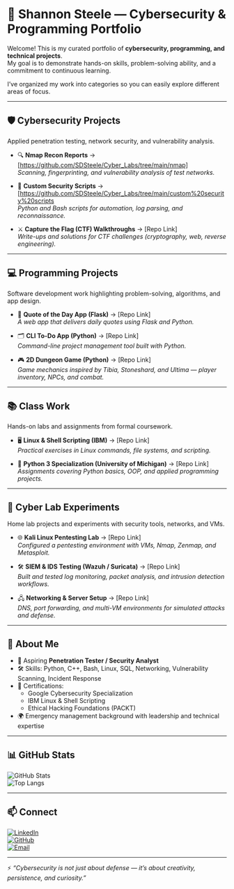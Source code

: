 # 🚀 Shannon Steele — Cybersecurity & Programming Portfolio  

Welcome! This is my curated portfolio of **cybersecurity, programming, and technical projects**.  
My goal is to demonstrate hands-on skills, problem-solving ability, and a commitment to continuous learning.  

I’ve organized my work into categories so you can easily explore different areas of focus.  

---

## 🛡️ Cybersecurity Projects  
Applied penetration testing, network security, and vulnerability analysis.  

- 🔍 **Nmap Recon Reports** → [https://github.com/SDSteele/Cyber_Labs/tree/main/nmap]  
  *Scanning, fingerprinting, and vulnerability analysis of test networks.*  

- 🧰 **Custom Security Scripts** → [https://github.com/SDSteele/Cyber_Labs/tree/main/custom%20security%20scripts  
  *Python and Bash scripts for automation, log parsing, and reconnaissance.*  

- ⚔️ **Capture the Flag (CTF) Walkthroughs** → [Repo Link]  
  *Write-ups and solutions for CTF challenges (cryptography, web, reverse engineering).*  

---

## 💻 Programming Projects  
Software development work highlighting problem-solving, algorithms, and app design.  

- 📱 **Quote of the Day App (Flask)** → [Repo Link]  
  *A web app that delivers daily quotes using Flask and Python.*  

- 🗂️ **CLI To-Do App (Python)** → [Repo Link]  
  *Command-line project management tool built with Python.*  

- 🎮 **2D Dungeon Game (Python)** → [Repo Link]  
  *Game mechanics inspired by Tibia, Stoneshard, and Ultima — player inventory, NPCs, and combat.*  

---

## 📚 Class Work  
Hands-on labs and assignments from formal coursework.  

- 🖥️ **Linux & Shell Scripting (IBM)** → [Repo Link]  
  *Practical exercises in Linux commands, file systems, and scripting.*  

- 🐍 **Python 3 Specialization (University of Michigan)** → [Repo Link]  
  *Assignments covering Python basics, OOP, and applied programming projects.*  

---

## 🔬 Cyber Lab Experiments  
Home lab projects and experiments with security tools, networks, and VMs.  

- 🌐 **Kali Linux Pentesting Lab** → [Repo Link]  
  *Configured a pentesting environment with VMs, Nmap, Zenmap, and Metasploit.*  

- 🛠️ **SIEM & IDS Testing (Wazuh / Suricata)** → [Repo Link]  
  *Built and tested log monitoring, packet analysis, and intrusion detection workflows.*  

- 🖧 **Networking & Server Setup** → [Repo Link]  
  *DNS, port forwarding, and multi-VM environments for simulated attacks and defense.*  

---

## 📌 About Me  
- 🎯 Aspiring **Penetration Tester / Security Analyst**  
- 🛠️ Skills: Python, C++, Bash, Linux, SQL, Networking, Vulnerability Scanning, Incident Response  
- 📜 Certifications:  
  - Google Cybersecurity Specialization  
  - IBM Linux & Shell Scripting  
  - Ethical Hacking Foundations (PACKT)  
- 🌍 Emergency management background with leadership and technical expertise  

---

## 📊 GitHub Stats  

![GitHub Stats](https://github-readme-stats.vercel.app/api?username=SDSteele&show_icons=true&theme=radical)  
![Top Langs](https://github-readme-stats.vercel.app/api/top-langs/?username=SDSteele&layout=compact&theme=radical)  

---

## 📫 Connect  
[![LinkedIn](https://img.shields.io/badge/LinkedIn-blue?style=for-the-badge&logo=linkedin)](https://www.linkedin.com/in/shannon-steele26/)  
[![GitHub](https://img.shields.io/badge/GitHub-black?style=for-the-badge&logo=github)](#)  
[![Email](https://img.shields.io/badge/Email-red?style=for-the-badge&logo=gmail)](mailto:steele4cc@hmail.com)  

---

⚡ *“Cybersecurity is not just about defense — it’s about creativity, persistence, and curiosity.”*  
